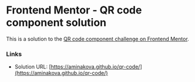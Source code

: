 # Frontend Mentor - QR code component solution

This is a solution to the [QR code component challenge on Frontend Mentor](https://www.frontendmentor.io/challenges/qr-code-component-iux_sIO_H).

### Links

- Solution URL: [https://aminakova.github.io/qr-code/](https://aminakova.github.io/qr-code/)
